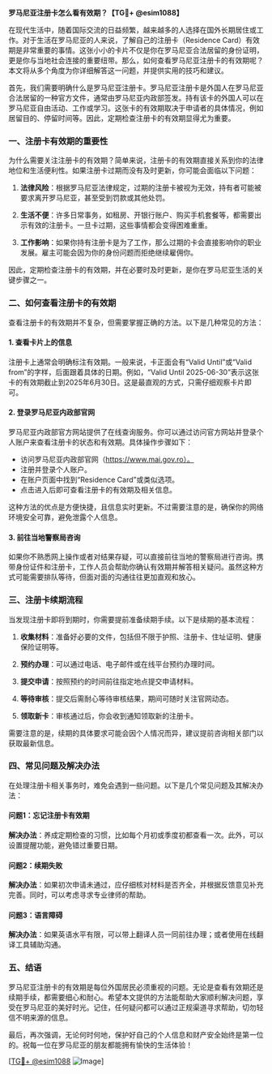**罗马尼亚注册卡怎么看有效期？【TG💪+ @esim1088】**

在现代生活中，随着国际交流的日益频繁，越来越多的人选择在国外长期居住或工作。对于生活在罗马尼亚的人来说，了解自己的注册卡（Residence Card）有效期是非常重要的事情。这张小小的卡片不仅是你在罗马尼亚合法居留的身份证明，更是你与当地社会连接的重要纽带。那么，如何查看罗马尼亚注册卡的有效期呢？本文将从多个角度为你详细解答这一问题，并提供实用的技巧和建议。

首先，我们需要明确什么是罗马尼亚注册卡。罗马尼亚注册卡是外国人在罗马尼亚合法居留的一种官方文件，通常由罗马尼亚内政部签发。持有该卡的外国人可以在罗马尼亚自由活动、工作或学习。这张卡的有效期取决于申请者的具体情况，例如居留目的、停留时间等。因此，定期检查注册卡的有效期显得尤为重要。

### **一、注册卡有效期的重要性**

为什么需要关注注册卡的有效期？简单来说，注册卡的有效期直接关系到你的法律地位和生活便利性。如果注册卡过期而没有及时更新，你可能会面临以下问题：

1. **法律风险**：根据罗马尼亚法律规定，过期的注册卡被视为无效，持有者可能被要求离开罗马尼亚，甚至受到罚款或其他处罚。
   
2. **生活不便**：许多日常事务，如租房、开银行账户、购买手机套餐等，都需要出示有效的注册卡。一旦卡过期，这些事情都会变得困难重重。

3. **工作影响**：如果你持有注册卡是为了工作，那么过期的卡会直接影响你的职业发展。雇主可能会因为你的身份问题而拒绝继续雇佣你。

因此，定期检查注册卡的有效期，并在必要时及时更新，是你在罗马尼亚生活的关键步骤之一。

### **二、如何查看注册卡的有效期**

查看注册卡的有效期并不复杂，但需要掌握正确的方法。以下是几种常见的方法：

#### **1. 查看卡片上的信息**

注册卡上通常会明确标注有效期。一般来说，卡正面会有“Valid Until”或“Valid from”的字样，后面跟着具体的日期。例如，“Valid Until 2025-06-30”表示这张卡的有效期截止到2025年6月30日。这是最直观的方式，只需仔细观察卡片即可。

#### **2. 登录罗马尼亚内政部官网**

罗马尼亚内政部官方网站提供了在线查询服务。你可以通过访问官方网站并登录个人账户来查看注册卡的状态和有效期。具体操作步骤如下：

- 访问罗马尼亚内政部官网（https://www.mai.gov.ro）。
- 注册并登录个人账户。
- 在账户页面中找到“Residence Card”或类似选项。
- 点击进入后即可查看注册卡的有效期及相关信息。

这种方法的优点是方便快捷，且信息实时更新。不过需要注意的是，确保你的网络环境安全可靠，避免泄露个人信息。

#### **3. 前往当地警察局咨询**

如果你不熟悉网上操作或者对结果存疑，可以直接前往当地的警察局进行咨询。携带身份证件和注册卡，工作人员会帮助你确认有效期并解答相关疑问。虽然这种方式可能需要排队等待，但面对面的沟通往往更加直观和放心。

### **三、注册卡续期流程**

当发现注册卡即将到期时，你需要提前准备续期手续。以下是续期的基本流程：

1. **收集材料**：准备好必要的文件，包括但不限于护照、注册卡、住址证明、健康保险证明等。

2. **预约办理**：可以通过电话、电子邮件或在线平台预约办理时间。

3. **提交申请**：按照预约的时间前往指定地点提交申请材料。

4. **等待审核**：提交后需耐心等待审核结果，期间可随时关注官网动态。

5. **领取新卡**：审核通过后，你会收到通知领取新的注册卡。

需要注意的是，续期的具体要求可能会因个人情况而异，建议提前咨询相关部门以获取最新信息。

### **四、常见问题及解决办法**

在处理注册卡相关事务时，难免会遇到一些问题。以下是几个常见问题及其解决办法：

#### **问题1：忘记注册卡有效期**
**解决办法**：养成定期检查的习惯，比如每个月初或季度初都查看一次。此外，可以设置提醒功能，避免错过重要日期。

#### **问题2：续期失败**
**解决办法**：如果初次申请未通过，应仔细核对材料是否齐全，并根据反馈意见补充完善。同时，可以考虑寻求专业律师的帮助。

#### **问题3：语言障碍**
**解决办法**：如果英语水平有限，可以带上翻译人员一同前往办理；或者使用在线翻译工具辅助沟通。

### **五、结语**

罗马尼亚注册卡的有效期是每位外国居民必须重视的问题。无论是查看有效期还是续期手续，都需要细心和耐心。希望本文提供的方法能帮助大家顺利解决问题，享受在罗马尼亚的美好时光。记住，任何疑问都可以通过正规渠道寻求帮助，切勿轻信不明来源的信息。

最后，再次强调，无论何时何地，保护好自己的个人信息和财产安全始终是第一位的。祝每一位在罗马尼亚的朋友都能拥有愉快的生活体验！

[[TG💪+ @esim1088](https://t.me/s/esim1088) ![Image](https://i.postimg.cc/4NQfJmqS/Snipaste-2025-05-13-00-14-12.png)]
